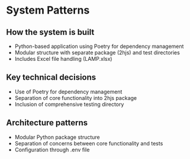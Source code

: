 # System Patterns

## How the system is built
- Python-based application using Poetry for dependency management
- Modular structure with separate package (2hjs) and test directories
- Includes Excel file handling (LAMP.xlsx)

## Key technical decisions
- Use of Poetry for dependency management
- Separation of core functionality into 2hjs package
- Inclusion of comprehensive testing directory

## Architecture patterns
- Modular Python package structure
- Separation of concerns between core functionality and tests
- Configuration through .env file